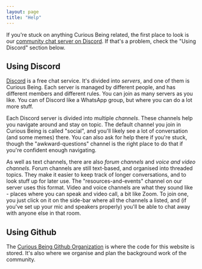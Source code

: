 ```yaml
---
layout: page
title: "Help"
---
```


If you're stuck on anything Curious Being related, the first place to look is our [community chat server on Discord](https://discord.gg/rgZbWTQxVF). If that's a problem, check the "Using Discord" section below.

## Using Discord

[Discord](https://discord.com) is a free chat service. It's divided into _servers_, and one of them is Curious Being. Each server is managed by different people, and has different members and different rules. You can join as many servers as you like. You can of Discord like a WhatsApp group, but where you can do a lot more stuff.

Each Discord server is divided into multiple _channels_. These channels help you navigate around and stay on topic. The default channel you join in Curious Being is called "social", and you'll likely see a lot of conversation (and some memes) there. You can also ask for help there if you're stuck, though the "awkward-questions" channel is the right place to do that if you're confident enough navigating.

As well as text channels, there are also _forum channels_ and _voice and video channels_. Forum channels are still text-based, and organised into threaded topics. They make it easier to keep track of longer conversations, and to look stuff up for later use. The "resources-and-events" channel on our server uses this format. Video and voice channels are what they sound like - places where you can speak and video call, a bit like Zoom. To join one, you just click on it on the side-bar where all the channels a listed, and (if you've set up your mic and speakers properly) you'll be able to chat away with anyone else in that room.

## Using Github

The [Curious Being Github Organization](https://github.com/curious-being-community) is where the code for this website is stored. It's also where we organise and plan the background work of the community.